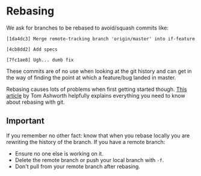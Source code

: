 # Rebasing

We ask for branches to be rebased to avoid/squash commits like:

    [1da4dc3] Merge remote-tracking branch 'origin/master' into if-feature

    [4cb8dd2] Add specs

    [7fc1ae8] Ugh... dumb fix

These commits are of no use when looking at the git history and can get in the way of finding the point at which a feature/bug landed in master.

Rebasing causes lots of problems when first getting started though. [This article](http://phuu.net/2014/02/24/rebase-you-interactively-for-great-good.html) by Tom Ashworth helpfully explains everything you need to know about rebasing with git. 

## Important

If you remember no other fact: know that when you rebase locally you are rewriting the history of the branch. If you have a remote branch:

- Ensure no one else is working on it.
- Delete the remote branch or push your local branch with `-f`.
- Don't pull from your remote branch after rebasing.
